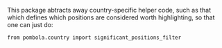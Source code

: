 This package abtracts away country-specific helper code, such as
that which defines which positions are considered worth
highlighting, so that one can just do:

    from pombola.country import significant_positions_filter
